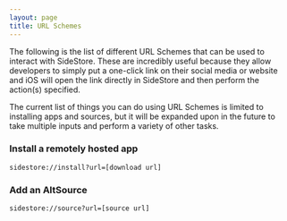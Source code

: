 ```yaml
---
layout: page
title: URL Schemes
---
```


The following is the list of different URL Schemes that can be used to interact with SideStore. These are incredibly useful because they allow developers to simply put a one-click link on their social media or website and iOS will open the link directly in SideStore and then perform the action(s) specified.

The current list of things you can do using URL Schemes is limited to installing apps and sources, but it will be expanded upon in the future to take multiple inputs and perform a variety of other tasks.

### Install a remotely hosted app

```
sidestore://install?url=[download url]
```

### Add an AltSource

```
sidestore://source?url=[source url]
```
